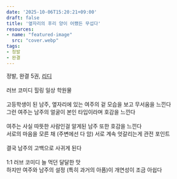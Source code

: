 ```yaml
---
date: '2025-10-06T15:20:21+09:00'
draft: false
title: '옆자리의 후리 양이 어쨌든 무섭다'
resources:
- name: "featured-image"
  src: "cover.webp"
tags:
- 정발
- 완결
---
```


정발, 완결 5권, [리디](https://ridibooks.com/books/297028790)  
\
러브 코미디 힐링 일상 학원물  
\
고등학생이 된 남주, 옆자리에 있는 여주의 겉 모습을 보고 무서움을 느낀다  
그런 여주는 남주의 얼굴이 본인 타입이라며 호감을 느낀다  
\
여주는 사실 따뜻한 사람인걸 알게된 남주 또한 호감을 느낀다  
서로의 마음을 모른 채 (주변에선 다 암) 서로 계속 엇갈리는게 관전 포인트  
\
결국 남주의 고백으로 사귀게 된다  
\
1:1 러브 코미디 늘 먹던 달달한 맛  
하지만 여주와 남주의 설정 (특히 과거의 아픔)이 개연성이 조금 아쉽다  